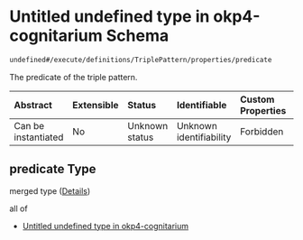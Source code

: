 # Untitled undefined type in okp4-cognitarium Schema

```txt
undefined#/execute/definitions/TriplePattern/properties/predicate
```

The predicate of the triple pattern.

| Abstract            | Extensible | Status         | Identifiable            | Custom Properties | Additional Properties | Access Restrictions | Defined In                                                                     |
| :------------------ | :--------- | :------------- | :---------------------- | :---------------- | :-------------------- | :------------------ | :----------------------------------------------------------------------------- |
| Can be instantiated | No         | Unknown status | Unknown identifiability | Forbidden         | Allowed               | none                | [okp4-cognitarium.json\*](schema/okp4-cognitarium.json "open original schema") |

## predicate Type

merged type ([Details](okp4-cognitarium-executemsg-definitions-triplepattern-properties-predicate.md))

all of

* [Untitled undefined type in okp4-cognitarium](okp4-cognitarium-executemsg-definitions-triplepattern-properties-predicate-allof-0.md "check type definition")

